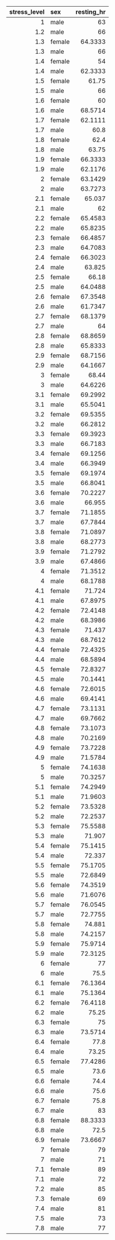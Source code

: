 |   stress_level | sex    |   resting_hr |
|---------------:|:-------|-------------:|
|            1   | male   |      63      |
|            1.2 | male   |      66      |
|            1.3 | female |      64.3333 |
|            1.3 | male   |      66      |
|            1.4 | female |      54      |
|            1.4 | male   |      62.3333 |
|            1.5 | female |      61.75   |
|            1.5 | male   |      66      |
|            1.6 | female |      60      |
|            1.6 | male   |      68.5714 |
|            1.7 | female |      62.1111 |
|            1.7 | male   |      60.8    |
|            1.8 | female |      62.4    |
|            1.8 | male   |      63.75   |
|            1.9 | female |      66.3333 |
|            1.9 | male   |      62.1176 |
|            2   | female |      63.1429 |
|            2   | male   |      63.7273 |
|            2.1 | female |      65.037  |
|            2.1 | male   |      62      |
|            2.2 | female |      65.4583 |
|            2.2 | male   |      65.8235 |
|            2.3 | female |      66.4857 |
|            2.3 | male   |      64.7083 |
|            2.4 | female |      66.3023 |
|            2.4 | male   |      63.825  |
|            2.5 | female |      66.18   |
|            2.5 | male   |      64.0488 |
|            2.6 | female |      67.3548 |
|            2.6 | male   |      61.7347 |
|            2.7 | female |      68.1379 |
|            2.7 | male   |      64      |
|            2.8 | female |      68.8659 |
|            2.8 | male   |      65.8333 |
|            2.9 | female |      68.7156 |
|            2.9 | male   |      64.1667 |
|            3   | female |      68.44   |
|            3   | male   |      64.6226 |
|            3.1 | female |      69.2992 |
|            3.1 | male   |      65.5041 |
|            3.2 | female |      69.5355 |
|            3.2 | male   |      66.2812 |
|            3.3 | female |      69.3923 |
|            3.3 | male   |      66.7183 |
|            3.4 | female |      69.1256 |
|            3.4 | male   |      66.3949 |
|            3.5 | female |      69.1974 |
|            3.5 | male   |      66.8041 |
|            3.6 | female |      70.2227 |
|            3.6 | male   |      66.955  |
|            3.7 | female |      71.1855 |
|            3.7 | male   |      67.7844 |
|            3.8 | female |      71.0897 |
|            3.8 | male   |      68.2773 |
|            3.9 | female |      71.2792 |
|            3.9 | male   |      67.4866 |
|            4   | female |      71.3512 |
|            4   | male   |      68.1788 |
|            4.1 | female |      71.724  |
|            4.1 | male   |      67.8975 |
|            4.2 | female |      72.4148 |
|            4.2 | male   |      68.3986 |
|            4.3 | female |      71.437  |
|            4.3 | male   |      68.7612 |
|            4.4 | female |      72.4325 |
|            4.4 | male   |      68.5894 |
|            4.5 | female |      72.8327 |
|            4.5 | male   |      70.1441 |
|            4.6 | female |      72.6015 |
|            4.6 | male   |      69.4141 |
|            4.7 | female |      73.1131 |
|            4.7 | male   |      69.7662 |
|            4.8 | female |      73.1073 |
|            4.8 | male   |      70.2169 |
|            4.9 | female |      73.7228 |
|            4.9 | male   |      71.5784 |
|            5   | female |      74.1638 |
|            5   | male   |      70.3257 |
|            5.1 | female |      74.2949 |
|            5.1 | male   |      71.9603 |
|            5.2 | female |      73.5328 |
|            5.2 | male   |      72.2537 |
|            5.3 | female |      75.5588 |
|            5.3 | male   |      71.907  |
|            5.4 | female |      75.1415 |
|            5.4 | male   |      72.337  |
|            5.5 | female |      75.1705 |
|            5.5 | male   |      72.6849 |
|            5.6 | female |      74.3519 |
|            5.6 | male   |      71.6076 |
|            5.7 | female |      76.0545 |
|            5.7 | male   |      72.7755 |
|            5.8 | female |      74.881  |
|            5.8 | male   |      74.2157 |
|            5.9 | female |      75.9714 |
|            5.9 | male   |      72.3125 |
|            6   | female |      77      |
|            6   | male   |      75.5    |
|            6.1 | female |      76.1364 |
|            6.1 | male   |      75.1364 |
|            6.2 | female |      76.4118 |
|            6.2 | male   |      75.25   |
|            6.3 | female |      75      |
|            6.3 | male   |      73.5714 |
|            6.4 | female |      77.8    |
|            6.4 | male   |      73.25   |
|            6.5 | female |      77.4286 |
|            6.5 | male   |      73.6    |
|            6.6 | female |      74.4    |
|            6.6 | male   |      75.6    |
|            6.7 | female |      75.8    |
|            6.7 | male   |      83      |
|            6.8 | female |      88.3333 |
|            6.8 | male   |      72.5    |
|            6.9 | female |      73.6667 |
|            7   | female |      79      |
|            7   | male   |      71      |
|            7.1 | female |      89      |
|            7.1 | male   |      72      |
|            7.2 | male   |      85      |
|            7.3 | female |      69      |
|            7.4 | male   |      81      |
|            7.5 | male   |      73      |
|            7.8 | male   |      77      |